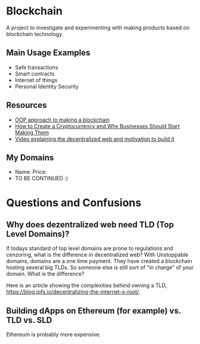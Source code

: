 # Blockchain
A project to investigate and experimenting with making products based on blockchain technology.









## Main Usage Examples
- Safe transactions
- Smart contracts
- Internet of things 
- Personal Identity Security











## Resources
- [OOP approach to making a blockchain](https://www.youtube.com/watch?v=zVqczFZr124&list=PLzvRQMJ9HDiTqZmbtFisdXFxul5k0F-Q4)
- [How to Create a Cryptocurrency and Why Businesses Should Start Making Them](https://www.datadriveninvestor.com/how-to-create-your-own-cryptocurrency/)
- [Video explaining the decentralized web and motivation to build it](https://www.youtube.com/watch?v=U51MSK6nSQE)






## My Domains
- Name: Price:
- TO BE CONTINUED :) 






# Questions and Confusions

## Why does dezentralized web need TLD (Top Level Domains)? 
If todays standard of top level domains are prone to regulations and cenzoring, what is the difference in decentralized web? 
With Unstoppable domains, domains are a one time payment. They have created a blockchain hosting several big TLDs. So someone else is still sort of "in charge" of your domain. What is the difference? 

Here is an article showing the complexities behind owning a TLD, https://blog.ipfs.io/decentralizing-the-internet-s-root/.


## Building dApps on Ethereum (for example) vs. TLD vs. SLD
Ethereum is probably more expensive.







